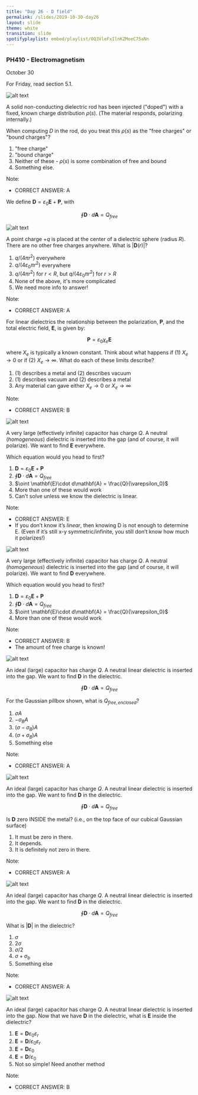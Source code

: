 ```yaml
---
title: "Day 26 - D field"
permalink: /slides/2019-10-30-day26
layout: slide
theme: white
transition: slide
spotifyplaylist: embed/playlist/0Q3VleFxIlnKZMoeC75aNn
---
```


<section data-markdown="">

### PH410 - Electromagnetism

October 30

For Friday, read section 5.1.

<!--this doesn't work... {% include spotifyplaylist.html id=page.spotifyplaylist %}-->
</section>


<section data-markdown>

![alt text](../images/d25-doped_cylinder.png "Logo Title Text 1")

A solid non-conducting dielectric rod has been injected ("doped") with a fixed, known charge distribution $\rho(s)$. (The material responds, polarizing internally.)

When computing $D$ in the rod, do you treat this $\rho(s)$ as the "free charges" or "bound charges"?

1. "free charge"
2. "bound charge"
3. Neither of these - $\rho(s)$ is some combination of free and bound
4. Something else.

Note:
* CORRECT ANSWER: A

</section>


<section data-markdown>

We define $\mathbf{D} = \varepsilon_0 \mathbf{E} + \mathbf{P}$, with

$$\oint \mathbf{D}\cdot d\mathbf{A} = Q_{free}$$

![alt text](../images/d25-charge_in_spherical_dielectric.png "Logo Title Text 1")

A point charge $+q$ is placed at the center of a dielectric sphere (radius $R$).  There are no other free charges anywhere.  What is $|\mathbf{D}(r)|$?


1. $q/(4 \pi r^2)$ everywhere
2. $q/(4 \varepsilon_0\pi r^2)$ everywhere
3. $q/(4 \pi r^2)$ for $r < R$, but $q/(4 \varepsilon_0\pi r^2)$ for $r>R$
4. None of the above, it's more complicated
5. We need more info to answer!

Note:
* CORRECT ANSWER: A


</section>

<section data-markdown>

For linear dielectrics the relationship between the polarization, $\mathbf{P}$, and the total electric field, $\mathbf{E}$, is given by:

$$\mathbf{P} = \varepsilon_0 \chi_e \mathbf{E}$$

where $X_e$ is typically a known constant. Think about what happens if (1) $X_e \rightarrow 0$ or if (2) $X_e \rightarrow \infty$. What do each of these limits describe?

1.  (1) describes a metal and (2) describes vacuum
2.  (1) describes vacuum and (2) describes a metal
3. Any material can gave either $X_e \rightarrow 0$ or $X_e \rightarrow \infty$

Note:
* CORRECT ANSWER: B

</section>
<!--
<section data-markdown>

When there are no free charges, $\rho_{free}$ = 0, in a linear dielectric material, the electric potential, $V$, in that material satisfies Laplace's equation.

$$\nabla^2 V = 0$$

1. True
2. False
3. ???

Note:
* CORRECT ANSWER: A
* As we will show later.

</section>
-->
<section data-markdown>

![alt text](../images/d25-capacitor_with_dielectric.png "Logo Title Text 1")

A very large (effectively infinite) capacitor has charge $Q$. A neutral (*homogeneous*) dielectric is inserted into the gap (and of course, it will polarize). We want to find $\mathbf{E}$ everywhere.

Which equation would you head to first?

1. $\mathbf{D} = \varepsilon_0 \mathbf{E} + \mathbf{P}$
2. $\oint \mathbf{D}\cdot d\mathbf{A} = Q_{free}$
3. $\oint \mathbf{E}\cdot d\mathbf{A} = \frac{Q}{\varepsilon_0}$
4. More than one of these would work
5. Can't solve unless we know the dielectric is linear.

Note:
* CORRECT ANSWER: E
* If you don’t know it’s *linear*, then knowing D is not enough to determine E. (Even if it’s still x-y symmetric/infinite, you still don’t know how much it polarizes!)

</section>

<section data-markdown>

![alt text](../images/d25-capacitor_with_dielectric.png "Logo Title Text 1")

A very large (effectively infinite) capacitor has charge $Q$. A neutral (*homogeneous*) dielectric is inserted into the gap (and of course, it will polarize). We want to find $\mathbf{D}$ everywhere.

Which equation would you head to first?

1. $\mathbf{D} = \varepsilon_0 \mathbf{E} + \mathbf{P}$
2. $\oint \mathbf{D}\cdot d\mathbf{A} = Q_{free}$
3. $\oint \mathbf{E}\cdot d\mathbf{A} = \frac{Q}{\varepsilon_0}$
4. More than one of these would work

Note:
* CORRECT ANSWER: B
* The amount of free charge is known!

</section>

<section data-markdown>

![alt text](../images/d25-capacitor_gauss_D.png "Logo Title Text 1")

An  ideal (large) capacitor has charge $Q$. A neutral linear dielectric is inserted into the gap. We want to find $\mathbf{D}$ in the dielectric.

$$\oint \mathbf{D}\cdot d\mathbf{A} = Q_{free}$$

For the Gaussian pillbox shown, what is $Q_{free,enclosed}$?

1. $\sigma A$
2. $-\sigma_B A$
3. $(\sigma-\sigma_B) A$
4. $(\sigma+\sigma_B) A$
5. Something else

Note:
* CORRECT ANSWER: A

</section>

<section data-markdown>

![alt text](../images/d25-capacitor_gauss_D.png "Logo Title Text 1")

An  ideal (large) capacitor has charge $Q$. A neutral linear dielectric is inserted into the gap. We want to find $\mathbf{D}$ in the dielectric.

$$\oint \mathbf{D}\cdot d\mathbf{A} = Q_{free}$$

Is $\mathbf{D}$ zero INSIDE the metal? (i.e., on the top face of our cubical Gaussian surface)

1. It must be zero in there.
2. It depends.
3. It is definitely not zero in there.

Note:
* CORRECT ANSWER: A

</section>

<section data-markdown>

![alt text](../images/d25-capacitor_gauss_D.png "Logo Title Text 1")

An  ideal (large) capacitor has charge $Q$. A neutral linear dielectric is inserted into the gap. We want to find $\mathbf{D}$ in the dielectric.

$$\oint \mathbf{D}\cdot d\mathbf{A} = Q_{free}$$

What is $|\mathbf{D}|$ in the dielectric?

1. $\sigma$
2. $2\sigma$
3. $\sigma/2$
4. $\sigma+\sigma_b$
5. Something else

Note:
* CORRECT ANSWER: A

</section>

<section data-markdown>

![alt text](../images/d25-capacitor_Q_dielectric.png "Logo Title Text 1")

An ideal (large) capacitor has charge $Q$. A neutral linear dielectric is inserted into the gap. Now that we have $\mathbf{D}$ in the dielectric, what is $\mathbf{E}$ inside the dielectric?


1. $\mathbf{E} = \mathbf{D} \varepsilon_0 \varepsilon_r$
2. $\mathbf{E} = \mathbf{D}/\varepsilon_0 \varepsilon_r$
3. $\mathbf{E} = \mathbf{D} \varepsilon_0$
4. $\mathbf{E} = \mathbf{D}/\varepsilon_0$
5. Not so simple! Need another method


Note:
* CORRECT ANSWER: B

</section>
